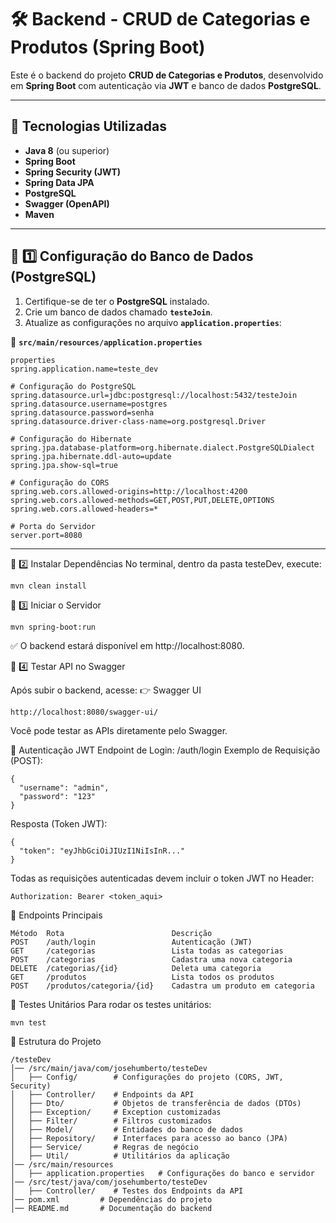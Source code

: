 # 🛠️ Backend - CRUD de Categorias e Produtos (Spring Boot)

Este é o backend do projeto **CRUD de Categorias e Produtos**, desenvolvido em **Spring Boot** com autenticação via **JWT** e banco de dados **PostgreSQL**.

---

## 🚀 Tecnologias Utilizadas
- **Java 8** (ou superior)
- **Spring Boot**
- **Spring Security (JWT)**
- **Spring Data JPA**
- **PostgreSQL**
- **Swagger (OpenAPI)**
- **Maven**

---

## 📌 1️⃣ Configuração do Banco de Dados (PostgreSQL)
1. Certifique-se de ter o **PostgreSQL** instalado.
2. Crie um banco de dados chamado **`testeJoin`**.
3. Atualize as configurações no arquivo **`application.properties`**:

📄 **`src/main/resources/application.properties`**
```
properties
spring.application.name=teste_dev

# Configuração do PostgreSQL
spring.datasource.url=jdbc:postgresql://localhost:5432/testeJoin
spring.datasource.username=postgres
spring.datasource.password=senha
spring.datasource.driver-class-name=org.postgresql.Driver

# Configuração do Hibernate
spring.jpa.database-platform=org.hibernate.dialect.PostgreSQLDialect
spring.jpa.hibernate.ddl-auto=update
spring.jpa.show-sql=true

# Configuração do CORS
spring.web.cors.allowed-origins=http://localhost:4200
spring.web.cors.allowed-methods=GET,POST,PUT,DELETE,OPTIONS
spring.web.cors.allowed-headers=*

# Porta do Servidor
server.port=8080
```

---

📌 2️⃣ Instalar Dependências
No terminal, dentro da pasta testeDev, execute:
```
mvn clean install
```

📌 3️⃣ Iniciar o Servidor
```
mvn spring-boot:run
```
✅ O backend estará disponível em http://localhost:8080.


📌 4️⃣ Testar API no Swagger

Após subir o backend, acesse: 👉 Swagger UI
```
http://localhost:8080/swagger-ui/
```
Você pode testar as APIs diretamente pelo Swagger.

🔑 Autenticação JWT
Endpoint de Login: /auth/login
Exemplo de Requisição (POST):
```
{
  "username": "admin",
  "password": "123"
}
```
Resposta (Token JWT):
```
{
  "token": "eyJhbGciOiJIUzI1NiIsInR..."
}
```

Todas as requisições autenticadas devem incluir o token JWT no Header:
```
Authorization: Bearer <token_aqui>
```

📌 Endpoints Principais
```
Método	Rota						Descrição
POST	/auth/login					Autenticação (JWT)
GET		/categorias					Lista todas as categorias
POST	/categorias					Cadastra uma nova categoria
DELETE	/categorias/{id}			Deleta uma categoria
GET		/produtos					Lista todos os produtos
POST	/produtos/categoria/{id}	Cadastra um produto em categoria
```

📌 Testes Unitários
Para rodar os testes unitários:
```
mvn test
```

📌 Estrutura do Projeto
```
/testeDev
│── /src/main/java/com/josehumberto/testeDev
│   ├── Config/        # Configurações do projeto (CORS, JWT, Security)
│   ├── Controller/    # Endpoints da API
│   ├── Dto/           # Objetos de transferência de dados (DTOs)
│   ├── Exception/     # Exception customizadas
│   ├── Filter/        # Filtros customizados
│   ├── Model/         # Entidades do banco de dados
│   ├── Repository/    # Interfaces para acesso ao banco (JPA)
│   ├── Service/       # Regras de negócio
│   ├── Util/          # Utilitários da aplicação
│── /src/main/resources
│   ├── application.properties   # Configurações do banco e servidor
│── /src/test/java/com/josehumberto/testeDev
│   ├── Controller/    # Testes dos Endpoints da API
│── pom.xml         # Dependências do projeto
│── README.md       # Documentação do backend
```